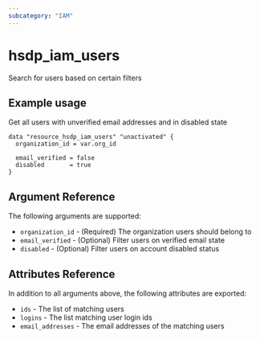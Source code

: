 ```yaml
---
subcategory: "IAM"
---
```


# hsdp_iam_users

Search for users based on certain filters

## Example usage

Get all users with unverified email addresses and in disabled state

```hcl
data "resource_hsdp_iam_users" "unactivated" {
  organization_id = var.org_id
  
  email_verified = false
  disabled       = true
}
```

## Argument Reference

The following arguments are supported:

* `organization_id` - (Required) The organization users should belong to
* `email_verified` - (Optional) Filter users on verified email state
* `disabled` - (Optional) Filter users on account disabled status

## Attributes Reference

In addition to all arguments above, the following attributes are exported:

* `ids` - The list of matching users
* `logins` - The list matching user login ids
* `email_addresses` - The email addresses of the matching users
